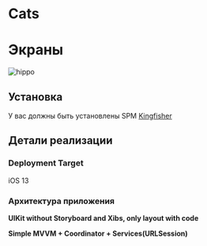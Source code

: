 # Cats
# Экраны
![hippo](https://media.giphy.com/media/SwneFkTXjgTHg2ccfP/giphy.gif)

## Установка
У вас должны быть установлены SPM <a href="https://github.com/onevcat/Kingfisher">Kingfisher</a>

## Детали реализации
### Deployment Target

iOS 13
### Архитектура приложения

**UIKit without Storyboard and Xibs, only layout with code**<br>

**Simple MVVM + Coordinator + Services(URLSession)**<br>
